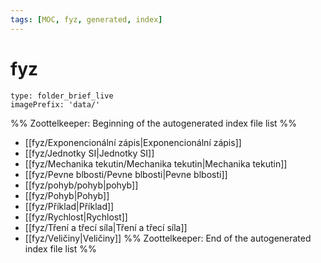 ```yaml
---
tags: [MOC, fyz, generated, index]
---
```

# fyz
```ccard
type: folder_brief_live
imagePrefix: 'data/'
```
%% Zoottelkeeper: Beginning of the autogenerated index file list  %%
-  [[fyz/Exponencionální zápis|Exponencionální zápis]]
-  [[fyz/Jednotky SI|Jednotky SI]]
-  [[fyz/Mechanika tekutin/Mechanika tekutin|Mechanika tekutin]]
-  [[fyz/Pevne blbosti/Pevne blbosti|Pevne blbosti]]
-  [[fyz/pohyb/pohyb|pohyb]]
-  [[fyz/Pohyb|Pohyb]]
-  [[fyz/Příklad|Příklad]]
-  [[fyz/Rychlost|Rychlost]]
-  [[fyz/Tření a třecí síla|Tření a třecí síla]]
-  [[fyz/Veličiny|Veličiny]]
%% Zoottelkeeper: End of the autogenerated index file list  %%
